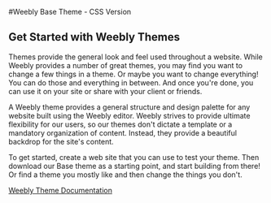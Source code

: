 #Weebly Base Theme - CSS Version

## Get Started with Weebly Themes

Themes provide the general look and feel used throughout a website. While Weebly provides a number of great themes, you may find you want to change a few things in a theme. Or maybe you want to change everything! You can do those and everything in between. And once you're done, you can use it on your site or share with your client or friends.

A Weebly theme provides a general structure and design palette for any website built using the Weebly editor. Weebly strives to provide ultimate flexibility for our users, so our themes don't dictate a template or a mandatory organization of content. Instead, they provide a beautiful backdrop for the site's content.

To get started, create a web site that you can use to test your theme. Then download our Base theme as a starting point, and start building from there! Or find a theme you mostly like and then change the things you don't.

[Weebly Theme Documentation](https://dev.weebly.com/get-started-with-themes.html)